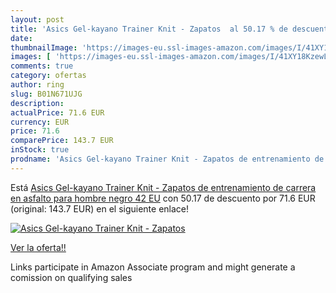 ```yaml
---
layout: post
title: 'Asics Gel-kayano Trainer Knit - Zapatos  al 50.17 % de descuento'
date: 
thumbnailImage: 'https://images-eu.ssl-images-amazon.com/images/I/41XY18KzewL._SL200_.jpg'
images: [ 'https://images-eu.ssl-images-amazon.com/images/I/41XY18KzewL._SL200_.jpg' ]
comments: true
category: ofertas
author: ring
slug: B01N671UJG
description:
actualPrice: 71.6 EUR
currency: EUR
price: 71.6
comparePrice: 143.7 EUR
inStock: true
prodname: 'Asics Gel-kayano Trainer Knit - Zapatos de entrenamiento de carrera en asfalto para hombre  negro  42 EU'
---
```


Está [Asics Gel-kayano Trainer Knit - Zapatos de entrenamiento de carrera en asfalto para hombre  negro  42 EU](https://www.amazon.es/dp/B01N671UJG/?tag=tolees-21) con 50.17 de descuento por 71.6 EUR (original: 143.7 EUR) en el siguiente enlace!

[![Asics Gel-kayano Trainer Knit - Zapatos ](https://images-eu.ssl-images-amazon.com/images/I/41XY18KzewL._SL200_.jpg)](https://www.amazon.es/dp/B01N671UJG/?tag=tolees-21)

[Ver la oferta!!](https://www.amazon.es/dp/B01N671UJG/?tag=tolees-21)

Links participate in Amazon Associate program and might generate a comission on qualifying sales


